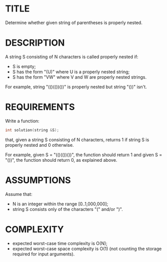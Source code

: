 TITLE
=====
Determine whether given string of parentheses is properly nested.


DESCRIPTION
===========
A string S consisting of N characters is called properly nested if:

* S is empty;
* S has the form "(U)" where U is a properly nested string;
* S has the form "VW" where V and W are properly nested strings.

For example, string "(()(())())" is properly nested but string "())" isn't.

REQUIREMENTS
============
Write a function:
```c++
int solution(string &S);
```
that, given a string S consisting of N characters, returns 1 if string S is properly nested and 0 otherwise.

For example, given S = "(()(())())", the function should return 1 and given S = "())", the function should return 0, as explained above.

ASSUMPTIONS
===========
Assume that:

* N is an integer within the range [0..1,000,000];
* string S consists only of the characters "(" and/or ")".

COMPLEXITY
===========
* expected worst-case time complexity is O(N);
* expected worst-case space complexity is O(1) (not counting the storage required for input arguments).
